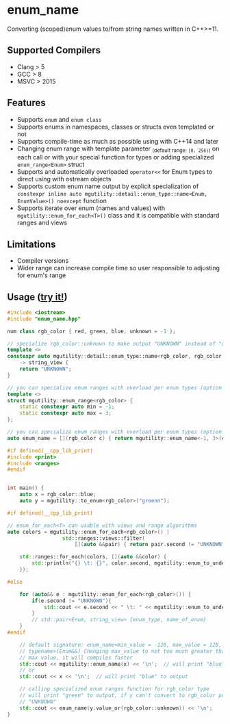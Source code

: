 # enum_name
Converting (scoped)enum values to/from string names written in C++>=11.

## Supported Compilers
* Clang > 5
* GCC > 8
* MSVC > 2015

## Features
* Supports `enum` and `enum class`
* Supports enums in namespaces, classes or structs even templated or not
* Supports compile-time as much as possible using with C++14 and later
* Changing enum range with template parameter <sub>(default range: `[0, 256)`)</sub> on each call or with your special function for types or adding specialized `enum_range<Enum>` struct
* Supports and automatically overloaded `operator<<` for Enum types to direct using with ostream objects
* Supports custom enum name output by explicit specialization of `constexpr inline auto mgutility::detail::enum_type::name<Enum, EnumValue>() noexcept` function
* Supports iterate over enum (names and values) with `mgutility::enum_for_each<T>()` class and it is compatible with standard ranges and views

## Limitations
* Compiler versions
* Wider range can increase compile time so user responsible to adjusting for enum's range


## Usage ([try it!](https://godbolt.org/z/YM5EvY1Y5))
```C++
#include <iostream>
#include "enum_name.hpp"

num class rgb_color { red, green, blue, unknown = -1 };

// specialize rgb_color::unknown to make output "UNKNOWN" instead of "unknown"
template <>
constexpr auto mgutility::detail::enum_type::name<rgb_color, rgb_color::unknown>() noexcept
    -> string_view {
    return "UNKNOWN";
}

// you can specialize enum ranges with overload per enum types (option 1)
template <>
struct mgutility::enum_range<rgb_color> {
    static constexpr auto min = -1;
    static constexpr auto max = 3;
};

// you can specialize enum ranges with overload per enum types (option 2)
auto enum_name = [](rgb_color c) { return mgutility::enum_name<-1, 3>(c); };

#if defined(__cpp_lib_print)
#include <print>
#include <ranges>
#endif


int main() {
    auto x = rgb_color::blue;
    auto y = mgutility::to_enum<rgb_color>("greenn");

#if defined(__cpp_lib_print)

// enum_for_each<T> can usable with views and range algorithms
auto colors = mgutility::enum_for_each<rgb_color>() |
                  std::ranges::views::filter(
                      [](auto &&pair) { return pair.second != "UNKNOWN"; });

    std::ranges::for_each(colors, [](auto &&color) {
        std::println("{} \t: {}", color.second, mgutility::enum_to_underlying(color.first));
    });

#else

    for (auto&& e : mgutility::enum_for_each<rgb_color>()) {
        if(e.second != "UNKNOWN"){
            std::cout << e.second << " \t: " << mgutility::enum_to_underlying(e.first) << '\n';
        }
        // std::pair<Enum, string_view> {enum_type, name_of_enum}
    }
#endif

    // default signature: enum_name<min_value = -128, max_value = 128, Enum
    // typename>(Enum&&) Changing max_value to not too much greater than enum's
    // max value, it will compiles faster
    std::cout << mgutility::enum_name(x) << '\n';  // will print "blue" to output
    // or
    std::cout << x << '\n';  // will print "blue" to output

    // calling specialized enum ranges function for rgb_color type
    // will print "green" to output, if y can't convert to rgb_color prints
    // "UNKNOWN"
    std::cout << enum_name(y.value_or(rgb_color::unknown)) << '\n';
}

```
